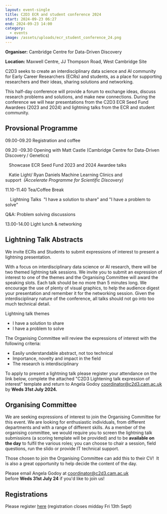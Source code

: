 ```yaml
---
layout: event-single
title: C2D3 ECR and student conference 2024
start: 2024-09-23 06:27
end: 2024-09-23 14:00
category:
  - events
image: /assets/uploads/ecr_student_conference_24.png
---
```

**Organiser:** Cambridge Centre for Data-Driven Discovery

**Location:** Maxwell Centre, JJ Thompson Road, West Cambridge Site

C2D3 seeks to create an interdisciplinary data science and AI community for Early Career Researchers (ECRs) and students, as a place for supporting researchers and their ideas, sharing solutions and networking. 

This half-day conference will provide a forum to exchange ideas, discuss research problems and solutions, and make new connections. During the conference we will hear presentations from the C2D3 ECR Seed Fund Awardees (2023 and 2024) and lightning talks from the ECR and student community. 

## Provsional Programme 

09.00-09.20 Registration and coffee

09.20 -09.30 Opening with Matt Castle (Cambridge Centre for Data-Driven Discovery / Genetics) 

   Showcase ECR Seed Fund 2023 and 2024 Awardee talks      

   Katie Light/ Ryan Daniels Machine Learning Clinics and support  *(Accelerate Programme for Scientific Discovery)* 

11.10-11.40 Tea/Coffee Break 

    Lightning Talks  "I have a solution to share" and "I have a problem to solve"

Q&A: Problem solving discussions

13.00-14.00 Light lunch & networking   

## Lightning Talk Abstracts

We invite ECRs and Students to submit expressions of interest to present a lightning presentation.

With a focus on interdisciplinary data science or AI research, there will be two themed lightning talk sessions. We invite you to submit an expression of interest to one of the themes and the Organising Committee will award the speaking slots. Each talk should be no more than 5 minutes long. We encourage the use of plenty of visual graphics, to help the audience digest your presentation and remember it for the networking session. Given the interdisciplinary nature of the conference, all talks should not go into too much technical detail. 

Lightning talk themes

* I have a solution to share  
* I have a problem to solve 

The Organising Committee will review the expressions of interest with the following criteria: 

* Easily understandable abstract, not too technical 
* Importance, novelty and impact in the field 
* The research is interdisciplinary

To apply to present a lightning talk please register your attendance on the link below, complete the attached "C2D3 Lightening talk expression of interest" template and return to Angela Godoy coordinator@c2d3.cam.ac.uk by **Weds 31st July 2024.**

## Organising Committee

We are seeking expressions of interest to join the Organising Committee for this event. We are looking for enthusiastic individuals, from different departments and with a range of different skills. As a member of the organising committee, we would require you to screen the lightning talk submissions (a scoring template will be provided) and to be **available on the day** to fulfil the various roles; you can choose to chair a session, field questions, run the slido or provide IT technical support.

Those chosen to join the Organising Committee can add this to their CV!  It is also a great opportunity to help decide the content of the day.

Please email Angela Godoy at coordinator@c2d3.cam.ac.uk before **Weds 31st July 24** if you'd like to join us!

## Registrations 

Please register [here](https://www.c2d3.cam.ac.uk/civicrm/event/info?reset=1&id=1041) (registration closes midday Fri 13th Sept)